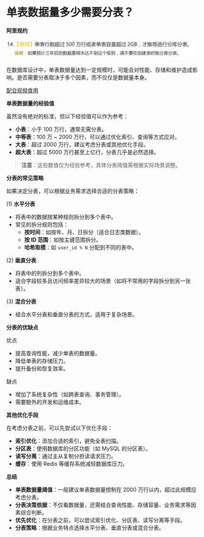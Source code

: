 # 单表数据量多少需要分表？

**阿里规约**

![1743041966427](assets/1743041966427.png)

在数据库设计中，单表数据量达到一定规模时，可能会对性能、存储和维护造成影响。是否需要分表取决于多个因素，而不仅仅是数据量本身。

[配合视频食用](https://www.bilibili.com/video/BV1aM4m1y7pw?spm_id_from=333.788.videopod.episodes&vd_source=b48089bbf3cd1948c3e907eb18c73f36&p=2)



**单表数据量的经验值**

虽然没有绝对的标准，但以下经验值可以作为参考：

-   **小表**：小于 100 万行，通常无需分表。
-   **中等表**：100 万 ~ 2000 万行，可以通过优化索引、查询等方式应对。
-   **大表**：超过 2000 万行，建议考虑分表或其他优化手段。
-   **超大表**：超过 5000 万行甚至上亿行，分表几乎是必然选择。

>   **注意**：这些数值仅为经验参考，具体分表阈值需根据实际场景调整。

**分表的常见策略**

如果决定分表，可以根据业务需求选择合适的分表策略：

(1) **水平分表**

-   将表中的数据按某种规则拆分到多个表中。
-   常见的拆分规则包括：
    -   **按时间**：如按年、月、日拆分（适合日志类数据）。
    -   **按 ID 范围**：如按主键范围拆分。
    -   **哈希取模**：如 `user_id % N` 分配到不同的表中。

(2) **垂直分表**

-   将表中的列拆分到多个表中。
-   适合字段较多且访问频率差异较大的场景（如将不常用的字段拆分到另一张表）。

(3) **混合分表**

-   结合水平分表和垂直分表的方式，适用于复杂场景。

**分表的优缺点**

优点

-   提高查询性能，减少单表的数据量。
-   降低单表的存储压力。
-   提升备份和恢复效率。

缺点

-   增加了系统复杂性（如跨表查询、事务管理）。
-   需要额外的开发和运维成本。

**其他优化手段**

在考虑分表之前，可以先尝试以下优化手段：

-   **索引优化**：添加合适的索引，避免全表扫描。
-   **分区表**：使用数据库的分区功能（如 MySQL 的分区表）。
-   **读写分离**：通过主从复制分担读请求压力。
-   **缓存**：使用 Redis 等缓存系统减轻数据库压力。

 **总结**

-   **单表数据量阈值**：一般建议单表数据量控制在 2000 万行以内，超过此规模应考虑分表。
-   **分表决策依据**：不仅看数据量，还需结合查询性能、存储容量、业务需求等因素综合判断。
-   **优先优化**：在分表之前，可以尝试索引优化、分区表、读写分离等手段。
-   **分表策略**：根据业务特点选择水平分表、垂直分表或混合分表。
